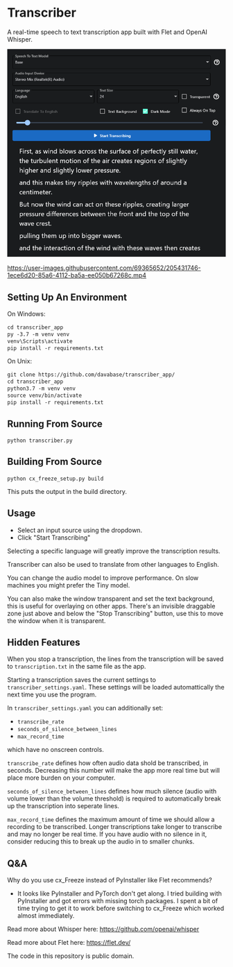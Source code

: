 # Transcriber

A real-time speech to text transcription app built with Flet and OpenAI Whisper.

![Screenshot](screenshot.png)

https://user-images.githubusercontent.com/69365652/205431746-1ece6d20-85a6-4112-ba5a-ee050b67268c.mp4

## Setting Up An Environment
On Windows:
```
cd transcriber_app
py -3.7 -m venv venv
venv\Scripts\activate
pip install -r requirements.txt
```
On Unix:
```
git clone https://github.com/davabase/transcriber_app/
cd transcriber_app
python3.7 -m venv venv
source venv/bin/activate
pip install -r requirements.txt
```

## Running From Source
```
python transcriber.py
```

## Building From Source
```
python cx_freeze_setup.py build
```
This puts the output in the build directory.

## Usage
* Select an input source using the dropdown.
* Click "Start Transcribing"

Selecting a specific language will greatly improve the transcription results.

Transcriber can also be used to translate from other languages to English.

You can change the audio model to improve performance. On slow machines you might prefer the Tiny model.

You can also make the window transparent and set the text background, this is useful for overlaying on other apps. There's an invisible draggable zone just above and below the "Stop Transcribing" button, use this to move the window when it is transparent.

## Hidden Features
When you stop a transcription, the lines from the transcription will be saved to `transcription.txt` in the same file as the app.

Starting a transcription saves the current settings to `transcriber_settings.yaml`. These settings will be loaded automattically the next time you use the program.

In `transcriber_settings.yaml` you can additionally set:
* `transcribe_rate`
* `seconds_of_silence_between_lines`
* `max_record_time`

which have no onscreen controls.

`transcribe_rate` defines how often audio data shold be transcribed, in seconds. Decreasing this number will make the app more real time but will place more burden on your computer.

`seconds_of_silence_between_lines` defines how much silence (audio with volume lower than the volume threshold) is required to automatically break up the transcription into seperate lines.

`max_record_time` defines the maximum amount of time we should allow a recording to be transcribed. Longer transcriptions take longer to transcribe and may no longer be real time. If you have audio with no silence in it, consider reducing this to break up the audio in to smaller chunks.

## Q&A
Why do you use cx_Freeze instead of PyInstaller like Flet recommends?

* It looks like PyInstaller and PyTorch don't get along. I tried building with PyInstaller and got errors with missing torch packages. I spent a bit of time trying to get it to work before switching to cx_Freeze which worked almost immediately.

Read more about Whisper here: https://github.com/openai/whisper

Read more about Flet here: https://flet.dev/

The code in this repository is public domain.
